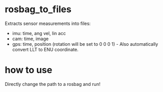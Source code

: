 # rosbag_to_files
Extracts sensor measurements into files:
* imu: time, ang vel, lin acc
* cam: time, image
* gps: time, position (rotation will be set to 0 0 0 1) - Also automatically convert LLT to ENU coordinate.

# how to use
Directly change the path to a rosbag and run!
